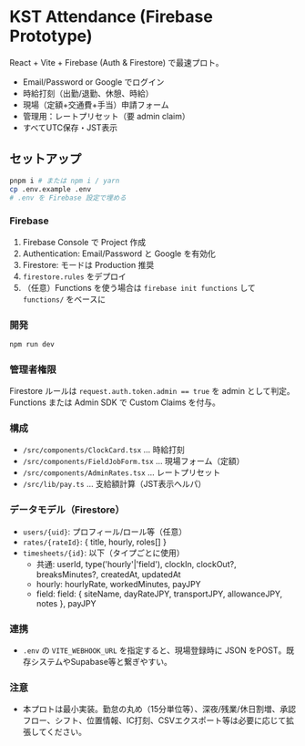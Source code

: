 # KST Attendance (Firebase Prototype)

React + Vite + Firebase (Auth & Firestore) で最速プロト。
- Email/Password or Google でログイン
- 時給打刻（出勤/退勤、休憩、時給）
- 現場（定額+交通費+手当）申請フォーム
- 管理用：レートプリセット（要 admin claim）
- すべてUTC保存・JST表示

## セットアップ

```bash
pnpm i # または npm i / yarn
cp .env.example .env
# .env を Firebase 設定で埋める
```

### Firebase
1. Firebase Console で Project 作成
2. Authentication: Email/Password と Google を有効化
3. Firestore: モードは Production 推奨
4. `firestore.rules` をデプロイ
5. （任意）Functions を使う場合は `firebase init functions` して `functions/` をベースに

### 開発
```bash
npm run dev
```

### 管理者権限
Firestore ルールは `request.auth.token.admin == true` を admin として判定。  
Functions または Admin SDK で Custom Claims を付与。

### 構成
- `/src/components/ClockCard.tsx` … 時給打刻
- `/src/components/FieldJobForm.tsx` … 現場フォーム（定額）
- `/src/components/AdminRates.tsx` … レートプリセット
- `/src/lib/pay.ts` … 支給額計算（JST表示ヘルパ）

### データモデル（Firestore）
- `users/{uid}`: プロフィール/ロール等（任意）
- `rates/{rateId}`: { title, hourly, roles[] }
- `timesheets/{id}`: 以下（タイプごとに使用）
  - 共通: userId, type('hourly'|'field'), clockIn, clockOut?, breaksMinutes?, createdAt, updatedAt
  - hourly: hourlyRate, workedMinutes, payJPY
  - field: field: { siteName, dayRateJPY, transportJPY, allowanceJPY, notes }, payJPY

### 連携
- `.env` の `VITE_WEBHOOK_URL` を指定すると、現場登録時に JSON をPOST。既存システムやSupabase等と繋ぎやすい。

### 注意
- 本プロトは最小実装。勤怠の丸め（15分単位等）、深夜/残業/休日割増、承認フロー、シフト、位置情報、IC打刻、CSVエクスポート等は必要に応じて拡張してください。

